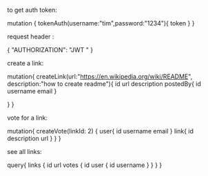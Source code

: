 to get auth token:

mutation {
  tokenAuth(username:"tim",password:"1234"){
    token
  }
}

request header :

{
  "AUTHORIZATION": "JWT <token>"
}

create a link:

mutation{
  createLink(url:"https://en.wikipedia.org/wiki/README", description:"how to create readme"){
    id
    url
    description
    postedBy{
      id
      username
      email
    }
    
  }
}

vote for a link:

mutation{
  createVote(linkId: 2) {
    user{
      id
      username
      email
    }
    link{
      id
      description
      url
    }
  }
}

see all links:

query{
  links {
    id
    url
    votes {
      id
      user {
        id
        username
      }
    }
  }
}